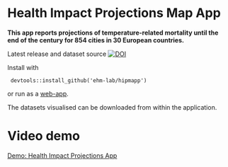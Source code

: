 # Health Impact Projections Map App

**This app reports projections of temperature-related mortality until the end of the century for 854 cities in 30 European countries.**

Latest release and dataset source [![DOI](https://zenodo.org/badge/742552198.svg)](https://zenodo.org/doi/10.5281/zenodo.10998153)

Install with
 
```
 devtools::install_github('ehm-lab/hipmapp')
```
or run as a [web-app](https://ehm-lab.shinyapps.io/hipmapp/).

The datasets visualised can be downloaded from within the application.

# Video demo

[Demo: Health Impact Projections App](https://player.vimeo.com/video/902720172)
